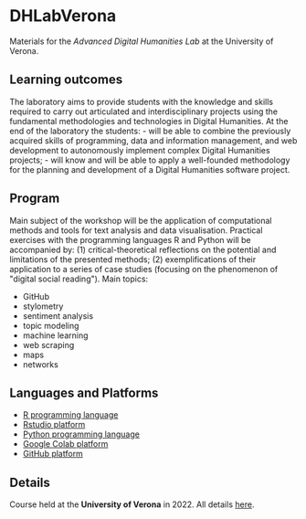 # DHLabVerona
Materials for the *Advanced Digital Humanities Lab* at the University of Verona.

## Learning outcomes

The laboratory aims to provide students with the knowledge and skills required to carry out articulated and interdisciplinary projects using the fundamental methodologies and technologies in Digital Humanities. At the end of the laboratory the students: - will be able to combine the previously acquired skills of programming, data and information management, and web development to autonomously implement complex Digital Humanities projects; - will know and will be able to apply a well-founded methodology for the planning and development of a Digital Humanities software project.

## Program

Main subject of the workshop will be the application of computational methods and tools for text analysis and data visualisation. Practical exercises with the programming languages R and Python will be accompanied by: (1) critical-theoretical reflections on the potential and limitations of the presented methods; (2) exemplifications of their application to a series of case studies (focusing on the phenomenon of "digital social reading").
Main topics:
- GitHub
- stylometry
- sentiment analysis
- topic modeling
- machine learning
- web scraping
- maps
- networks

## Languages and Platforms

- [R programming language](https://www.r-project.org/)
- [Rstudio platform](https://www.rstudio.com/)
- [Python programming language](https://www.python.org/)
- [Google Colab platform](https://colab.research.google.com/)
- [GitHub platform](https://github.com/) 

## Details

Course held at the **University of Verona** in 2022. All details [here](https://www.corsi.univr.it/?ent=cs&aa=2021%2F2022&codiceCs=L23&codins=4S008112&discr=&discrCd=&id=904&menu=Studiare&tab=Insegnamenti&lang=en).